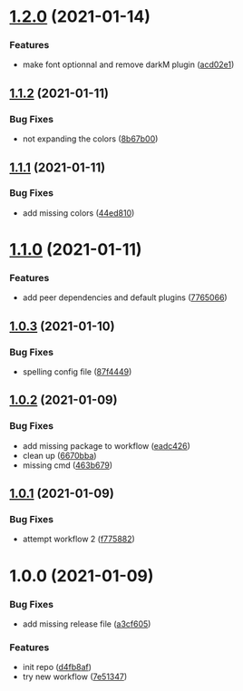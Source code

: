 # [1.2.0](https://github.com/gauthierrodaro/tailwind-config/compare/v1.1.2...v1.2.0) (2021-01-14)


### Features

* make font optionnal and remove darkM plugin ([acd02e1](https://github.com/gauthierrodaro/tailwind-config/commit/acd02e13ec1a3c2f130ae43805d0ad508fe00c17))

## [1.1.2](https://github.com/gauthierrodaro/tailwind-config/compare/v1.1.1...v1.1.2) (2021-01-11)


### Bug Fixes

* not expanding the colors ([8b67b00](https://github.com/gauthierrodaro/tailwind-config/commit/8b67b003129ec814df4658cacdfb0c21cce1d9aa))

## [1.1.1](https://github.com/gauthierrodaro/tailwind-config/compare/v1.1.0...v1.1.1) (2021-01-11)


### Bug Fixes

* add missing colors ([44ed810](https://github.com/gauthierrodaro/tailwind-config/commit/44ed810ef5bf5f40d96edbfe2155e94402d7cc93))

# [1.1.0](https://github.com/gauthierrodaro/tailwind-config/compare/v1.0.3...v1.1.0) (2021-01-11)


### Features

* add peer dependencies and default plugins ([7765066](https://github.com/gauthierrodaro/tailwind-config/commit/7765066326fdb378e662df7665613a50ed0e3876))

## [1.0.3](https://github.com/gauthierrodaro/tailwind-config/compare/v1.0.2...v1.0.3) (2021-01-10)


### Bug Fixes

* spelling config file ([87f4449](https://github.com/gauthierrodaro/tailwind-config/commit/87f444967cfc769a6f10431d8286949867920410))

## [1.0.2](https://github.com/gauthierrodaro/tailwind-config/compare/v1.0.1...v1.0.2) (2021-01-09)


### Bug Fixes

* add missing package to workflow ([eadc426](https://github.com/gauthierrodaro/tailwind-config/commit/eadc426355080454c245060358e4a0892810dc8a))
* clean up ([6670bba](https://github.com/gauthierrodaro/tailwind-config/commit/6670bba62d886e41529f606eab84ae6db599c2a3))
* missing cmd ([463b679](https://github.com/gauthierrodaro/tailwind-config/commit/463b67978276359f6c06f5807155de4faa71764d))

## [1.0.1](https://github.com/gauthierrodaro/tailwind-config/compare/v1.0.0...v1.0.1) (2021-01-09)


### Bug Fixes

* attempt workflow 2 ([f775882](https://github.com/gauthierrodaro/tailwind-config/commit/f775882079830ca3691bcefd81bb2d1190682a37))

# 1.0.0 (2021-01-09)


### Bug Fixes

* add missing release file ([a3cf605](https://github.com/gauthierrodaro/tailwind-config/commit/a3cf6057c50fda3ecf89ba586b134e6975a7969b))


### Features

* init repo ([d4fb8af](https://github.com/gauthierrodaro/tailwind-config/commit/d4fb8afa745e781e5a709b5716a79bc188204bd7))
* try new workflow ([7e51347](https://github.com/gauthierrodaro/tailwind-config/commit/7e51347972ba338823a101a8495313772c5e74c6))

